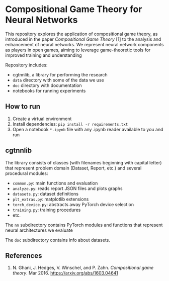 # Compositional Game Theory for Neural Networks

This repository explores the application of compositional game
theory, as introduced in the paper *Compositional Game Theory* [1] to
the analysis and enhancement of neural networks. We represent neural
network components as players in open games, aiming to leverage
game-theoretic tools for improved training and understanding

Repository includes:

- cgtnnlib, a library for performing the research
- `data` directory with some of the data we use
- `doc` directory with documentation
- notebooks for running experiments

## How to run

1. Create a virtual environment
2. Install dependencies: `pip install -r requirements.txt`
3. Open a notebook `*.ipynb` file with any .ipynb reader available to you
   and run

## cgtnnlib

The library consists of classes (with filenames beginning with capital letter)
that represent problem domain (Dataset, Report, etc.) and several procedural
modules:

- `common.py`: main functions and evaluation
- `analyze.py`: reads report JSON files and plots graphs
- `datasets.py`: dataset definitions
- `plt_extras.py`: matplotlib extensions
- `torch_device.py`: abstracts away PyTorch device selection
- `training.py`: training procedures
- etc.

The `nn` subdirectory contains PyTorch modules and functions that represent
neural architectures we evaluate

The `doc` subdirectory contains info about datasets.

## References

1. N. Ghani, J. Hedges, V. Winschel, and P. Zahn. *Compositional game theory*.
   Mar 2016. https://arxiv.org/abs/1603.04641
